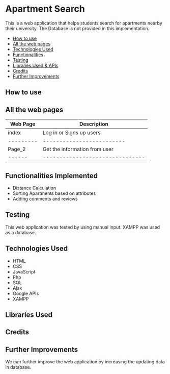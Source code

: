 # Apartment Search
This is a web application that helps students search for apartments nearby their university. The Database is not provided in this implementation.

* [How to use](#how-to-use)
* [All the web pages](#All-web-pages)
* [Technologies Used](#Technologies-Used)
* [Functionalities](#Functionalities)
* [Testing](#Testing)
* [Libraries Used & APIs](#Libraries-Used)
* [Credits](#Credits)
* [Further Improvements](#Further-Improvements)

## How to use

## All the web pages
|Web Page| Description|
|---------|------------|
|index| Log in or Signs up users|
|---------|-------------------------|
|Page_2| Get the information from user|
|------|-------------------------------|

## Functionalities Implemented
* Distance Calculation
* Sorting Apartments based on attributes
* Adding comments and reviews

## Testing
This web application was tested by using manual input. XAMPP was used as a database.

## Technologies Used
* HTML
* CSS
* JavaScript
* Php
* SQL
* Ajax
* Google APIs
* XAMPP

## Libraries Used
## Credits

## Further Improvements
We can further improve the web application by increasing the updating data in database.
